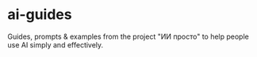 # ai-guides
Guides, prompts &amp; examples from the project "ИИ просто" to help people use AI simply and effectively.
